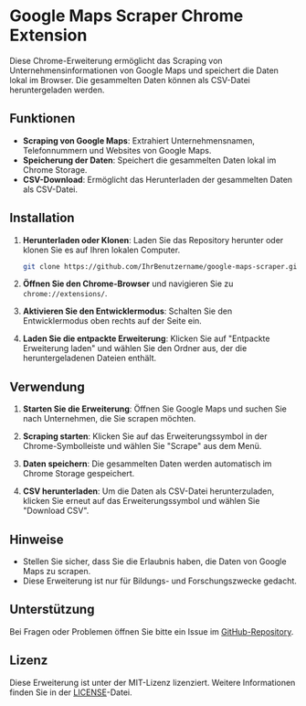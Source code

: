 # Google Maps Scraper Chrome Extension

Diese Chrome-Erweiterung ermöglicht das Scraping von Unternehmensinformationen von Google Maps und speichert die Daten lokal im Browser. Die gesammelten Daten können als CSV-Datei heruntergeladen werden.

## Funktionen

- **Scraping von Google Maps**: Extrahiert Unternehmensnamen, Telefonnummern und Websites von Google Maps.
- **Speicherung der Daten**: Speichert die gesammelten Daten lokal im Chrome Storage.
- **CSV-Download**: Ermöglicht das Herunterladen der gesammelten Daten als CSV-Datei.

## Installation

1. **Herunterladen oder Klonen**: Laden Sie das Repository herunter oder klonen Sie es auf Ihren lokalen Computer.

   ```bash
   git clone https://github.com/IhrBenutzername/google-maps-scraper.git
   ```

2. **Öffnen Sie den Chrome-Browser** und navigieren Sie zu `chrome://extensions/`.

3. **Aktivieren Sie den Entwicklermodus**: Schalten Sie den Entwicklermodus oben rechts auf der Seite ein.

4. **Laden Sie die entpackte Erweiterung**: Klicken Sie auf "Entpackte Erweiterung laden" und wählen Sie den Ordner aus, der die heruntergeladenen Dateien enthält.

## Verwendung

1. **Starten Sie die Erweiterung**: Öffnen Sie Google Maps und suchen Sie nach Unternehmen, die Sie scrapen möchten.

2. **Scraping starten**: Klicken Sie auf das Erweiterungssymbol in der Chrome-Symbolleiste und wählen Sie "Scrape" aus dem Menü.

3. **Daten speichern**: Die gesammelten Daten werden automatisch im Chrome Storage gespeichert.

4. **CSV herunterladen**: Um die Daten als CSV-Datei herunterzuladen, klicken Sie erneut auf das Erweiterungssymbol und wählen Sie "Download CSV".

## Hinweise

- Stellen Sie sicher, dass Sie die Erlaubnis haben, die Daten von Google Maps zu scrapen.
- Diese Erweiterung ist nur für Bildungs- und Forschungszwecke gedacht.

## Unterstützung

Bei Fragen oder Problemen öffnen Sie bitte ein Issue im [GitHub-Repository](https://github.com/IhrBenutzername/google-maps-scraper/issues).

## Lizenz

Diese Erweiterung ist unter der MIT-Lizenz lizenziert. Weitere Informationen finden Sie in der [LICENSE](LICENSE)-Datei.